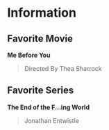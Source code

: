# Information
## Favorite Movie
**Me Before You**
> Directed By Thea Sharrock

## Favorite Series
**The End of the F...ing World**
> Jonathan Entwistle
